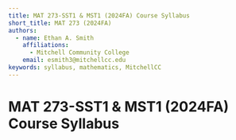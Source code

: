```yaml
---
title: MAT 273-SST1 & MST1 (2024FA) Course Syllabus
short_title: MAT 273 (2024FA)
authors:
  - name: Ethan A. Smith
    affiliations:
      - Mitchell Community College
    email: esmith3@mitchellcc.edu
keywords: syllabus, mathematics, MitchellCC
---
```


# MAT 273-SST1 & MST1 (2024FA) Course Syllabus